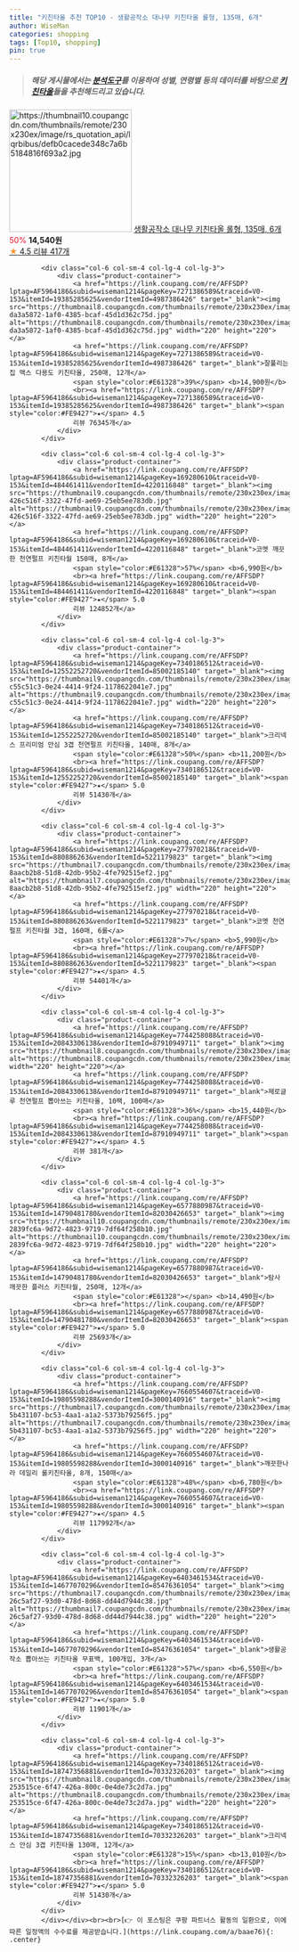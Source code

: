 ```yaml
---
title: "키친타올 추천 TOP10 - 생활공작소 대나무 키친타올 롤형, 135매, 6개"
author: WiseMan
categories: shopping
tags: [Top10, shopping]
pin: true
---
```


> ##### 해당 게시물에서는 [**분석도구**](https://itemscout.io/)를 이용하여 **성별**, **연령별** 등의 데이터를 바탕으로 [**키친타올**](https://link.coupang.com/a/baae76)들을 추천해드리고 있습니다.
<div class="container"><div class="row">
            <div class="col-6 col-sm-4 col-lg-4 col-lg-3">
                <div class="product-container">
                    <a href="https://link.coupang.com/re/AFFSDP?lptag=AF5964186&subid=wiseman1214&pageKey=7687021939&traceid=V0-153&itemId=20546040138&vendorItemId=87719215710" target="_blank"><img src="https://thumbnail10.coupangcdn.com/thumbnails/remote/230x230ex/image/rs_quotation_api/lqrbibus/defb0cacede348c7a6b5184816f693a2.jpg" alt="https://thumbnail10.coupangcdn.com/thumbnails/remote/230x230ex/image/rs_quotation_api/lqrbibus/defb0cacede348c7a6b5184816f693a2.jpg" width="220" height="220"></a>
                    <a href="https://link.coupang.com/re/AFFSDP?lptag=AF5964186&subid=wiseman1214&pageKey=7687021939&traceid=V0-153&itemId=20546040138&vendorItemId=87719215710" target="_blank">생활공작소 대나무 키친타올 롤형, 135매, 6개</a>
                    <span style="color:#E61328">50%</span> <b>14,540원</b>
                    <br><a href="https://link.coupang.com/re/AFFSDP?lptag=AF5964186&subid=wiseman1214&pageKey=7687021939&traceid=V0-153&itemId=20546040138&vendorItemId=87719215710" target="_blank"><span style="color:#FE9427">★</span> 4.5
                    리뷰 417개</a>
                </div>
            </div>
            
            <div class="col-6 col-sm-4 col-lg-4 col-lg-3">
                <div class="product-container">
                    <a href="https://link.coupang.com/re/AFFSDP?lptag=AF5964186&subid=wiseman1214&pageKey=7271386589&traceid=V0-153&itemId=19385285625&vendorItemId=4987386426" target="_blank"><img src="https://thumbnail8.coupangcdn.com/thumbnails/remote/230x230ex/image/retail/images/4280592775544262-da3a5872-1af0-4385-bcaf-45d1d362c75d.jpg" alt="https://thumbnail8.coupangcdn.com/thumbnails/remote/230x230ex/image/retail/images/4280592775544262-da3a5872-1af0-4385-bcaf-45d1d362c75d.jpg" width="220" height="220"></a>
                    <a href="https://link.coupang.com/re/AFFSDP?lptag=AF5964186&subid=wiseman1214&pageKey=7271386589&traceid=V0-153&itemId=19385285625&vendorItemId=4987386426" target="_blank">잘풀리는집 맥스 다용도 키친타올, 250매, 12개</a>
                    <span style="color:#E61328">39%</span> <b>14,900원</b>
                    <br><a href="https://link.coupang.com/re/AFFSDP?lptag=AF5964186&subid=wiseman1214&pageKey=7271386589&traceid=V0-153&itemId=19385285625&vendorItemId=4987386426" target="_blank"><span style="color:#FE9427">★</span> 4.5
                    리뷰 76345개</a>
                </div>
            </div>
            
            <div class="col-6 col-sm-4 col-lg-4 col-lg-3">
                <div class="product-container">
                    <a href="https://link.coupang.com/re/AFFSDP?lptag=AF5964186&subid=wiseman1214&pageKey=169280610&traceid=V0-153&itemId=484461411&vendorItemId=4220116848" target="_blank"><img src="https://thumbnail9.coupangcdn.com/thumbnails/remote/230x230ex/image/retail/images/220355938993817-426c516f-3322-47fd-ae69-25eb5ee783db.jpg" alt="https://thumbnail9.coupangcdn.com/thumbnails/remote/230x230ex/image/retail/images/220355938993817-426c516f-3322-47fd-ae69-25eb5ee783db.jpg" width="220" height="220"></a>
                    <a href="https://link.coupang.com/re/AFFSDP?lptag=AF5964186&subid=wiseman1214&pageKey=169280610&traceid=V0-153&itemId=484461411&vendorItemId=4220116848" target="_blank">코멧 깨끗한 천연펄프 키친타월 150매, 8개</a>
                    <span style="color:#E61328">57%</span> <b>6,990원</b>
                    <br><a href="https://link.coupang.com/re/AFFSDP?lptag=AF5964186&subid=wiseman1214&pageKey=169280610&traceid=V0-153&itemId=484461411&vendorItemId=4220116848" target="_blank"><span style="color:#FE9427">★</span> 5.0
                    리뷰 124852개</a>
                </div>
            </div>
            
            <div class="col-6 col-sm-4 col-lg-4 col-lg-3">
                <div class="product-container">
                    <a href="https://link.coupang.com/re/AFFSDP?lptag=AF5964186&subid=wiseman1214&pageKey=7340186512&traceid=V0-153&itemId=12552252720&vendorItemId=85002185140" target="_blank"><img src="https://thumbnail9.coupangcdn.com/thumbnails/remote/230x230ex/image/retail/images/999615502505192-c55c51c3-0e24-4414-9f24-1178622041e7.jpg" alt="https://thumbnail9.coupangcdn.com/thumbnails/remote/230x230ex/image/retail/images/999615502505192-c55c51c3-0e24-4414-9f24-1178622041e7.jpg" width="220" height="220"></a>
                    <a href="https://link.coupang.com/re/AFFSDP?lptag=AF5964186&subid=wiseman1214&pageKey=7340186512&traceid=V0-153&itemId=12552252720&vendorItemId=85002185140" target="_blank">크리넥스 프리미엄 안심 3겹 천연펄프 키친타올, 140매, 8개</a>
                    <span style="color:#E61328">50%</span> <b>11,200원</b>
                    <br><a href="https://link.coupang.com/re/AFFSDP?lptag=AF5964186&subid=wiseman1214&pageKey=7340186512&traceid=V0-153&itemId=12552252720&vendorItemId=85002185140" target="_blank"><span style="color:#FE9427">★</span> 5.0
                    리뷰 51430개</a>
                </div>
            </div>
            
            <div class="col-6 col-sm-4 col-lg-4 col-lg-3">
                <div class="product-container">
                    <a href="https://link.coupang.com/re/AFFSDP?lptag=AF5964186&subid=wiseman1214&pageKey=277970218&traceid=V0-153&itemId=880886263&vendorItemId=5221179823" target="_blank"><img src="https://thumbnail7.coupangcdn.com/thumbnails/remote/230x230ex/image/retail/images/10475839258078-8aacb2b8-51d8-42db-95b2-4fe792515ef2.jpg" alt="https://thumbnail7.coupangcdn.com/thumbnails/remote/230x230ex/image/retail/images/10475839258078-8aacb2b8-51d8-42db-95b2-4fe792515ef2.jpg" width="220" height="220"></a>
                    <a href="https://link.coupang.com/re/AFFSDP?lptag=AF5964186&subid=wiseman1214&pageKey=277970218&traceid=V0-153&itemId=880886263&vendorItemId=5221179823" target="_blank">코멧 천연펄프 키친타월 3겹, 160매, 6롤</a>
                    <span style="color:#E61328">7%</span> <b>5,990원</b>
                    <br><a href="https://link.coupang.com/re/AFFSDP?lptag=AF5964186&subid=wiseman1214&pageKey=277970218&traceid=V0-153&itemId=880886263&vendorItemId=5221179823" target="_blank"><span style="color:#FE9427">★</span> 4.5
                    리뷰 54401개</a>
                </div>
            </div>
            
            <div class="col-6 col-sm-4 col-lg-4 col-lg-3">
                <div class="product-container">
                    <a href="https://link.coupang.com/re/AFFSDP?lptag=AF5964186&subid=wiseman1214&pageKey=7744258088&traceid=V0-153&itemId=20843306138&vendorItemId=87910949711" target="_blank"><img src="https://thumbnail8.coupangcdn.com/thumbnails/remote/230x230ex/image/vendor_inventory/37b1/b5b0b4f9f8c70d402a5b45b299bc5ec577eb98640e2a9cfcbf94cb6c3069.jpg" alt="https://thumbnail8.coupangcdn.com/thumbnails/remote/230x230ex/image/vendor_inventory/37b1/b5b0b4f9f8c70d402a5b45b299bc5ec577eb98640e2a9cfcbf94cb6c3069.jpg" width="220" height="220"></a>
                    <a href="https://link.coupang.com/re/AFFSDP?lptag=AF5964186&subid=wiseman1214&pageKey=7744258088&traceid=V0-153&itemId=20843306138&vendorItemId=87910949711" target="_blank">제로글루 천연펄프 뽑아쓰는 키친타올, 10팩, 100매</a>
                    <span style="color:#E61328">36%</span> <b>15,440원</b>
                    <br><a href="https://link.coupang.com/re/AFFSDP?lptag=AF5964186&subid=wiseman1214&pageKey=7744258088&traceid=V0-153&itemId=20843306138&vendorItemId=87910949711" target="_blank"><span style="color:#FE9427">★</span> 4.5
                    리뷰 381개</a>
                </div>
            </div>
            
            <div class="col-6 col-sm-4 col-lg-4 col-lg-3">
                <div class="product-container">
                    <a href="https://link.coupang.com/re/AFFSDP?lptag=AF5964186&subid=wiseman1214&pageKey=6577880987&traceid=V0-153&itemId=14790481780&vendorItemId=82030426653" target="_blank"><img src="https://thumbnail10.coupangcdn.com/thumbnails/remote/230x230ex/image/retail/images/7901462286706312-2839fc6a-9d72-4823-9719-7df64f258b10.jpg" alt="https://thumbnail10.coupangcdn.com/thumbnails/remote/230x230ex/image/retail/images/7901462286706312-2839fc6a-9d72-4823-9719-7df64f258b10.jpg" width="220" height="220"></a>
                    <a href="https://link.coupang.com/re/AFFSDP?lptag=AF5964186&subid=wiseman1214&pageKey=6577880987&traceid=V0-153&itemId=14790481780&vendorItemId=82030426653" target="_blank">탐사 깨끗한 플러스 키친타월, 250매, 12개</a>
                    <span style="color:#E61328"></span> <b>14,490원</b>
                    <br><a href="https://link.coupang.com/re/AFFSDP?lptag=AF5964186&subid=wiseman1214&pageKey=6577880987&traceid=V0-153&itemId=14790481780&vendorItemId=82030426653" target="_blank"><span style="color:#FE9427">★</span> 5.0
                    리뷰 25693개</a>
                </div>
            </div>
            
            <div class="col-6 col-sm-4 col-lg-4 col-lg-3">
                <div class="product-container">
                    <a href="https://link.coupang.com/re/AFFSDP?lptag=AF5964186&subid=wiseman1214&pageKey=7660554607&traceid=V0-153&itemId=19805598288&vendorItemId=3000140916" target="_blank"><img src="https://thumbnail7.coupangcdn.com/thumbnails/remote/230x230ex/image/retail/images/8386920508341460-5b431107-bc53-4aa1-a1a2-5373b79256f5.jpg" alt="https://thumbnail7.coupangcdn.com/thumbnails/remote/230x230ex/image/retail/images/8386920508341460-5b431107-bc53-4aa1-a1a2-5373b79256f5.jpg" width="220" height="220"></a>
                    <a href="https://link.coupang.com/re/AFFSDP?lptag=AF5964186&subid=wiseman1214&pageKey=7660554607&traceid=V0-153&itemId=19805598288&vendorItemId=3000140916" target="_blank">깨끗한나라 데일리 롤키친타올, 8개, 150매</a>
                    <span style="color:#E61328">48%</span> <b>6,780원</b>
                    <br><a href="https://link.coupang.com/re/AFFSDP?lptag=AF5964186&subid=wiseman1214&pageKey=7660554607&traceid=V0-153&itemId=19805598288&vendorItemId=3000140916" target="_blank"><span style="color:#FE9427">★</span> 4.5
                    리뷰 117992개</a>
                </div>
            </div>
            
            <div class="col-6 col-sm-4 col-lg-4 col-lg-3">
                <div class="product-container">
                    <a href="https://link.coupang.com/re/AFFSDP?lptag=AF5964186&subid=wiseman1214&pageKey=6403461534&traceid=V0-153&itemId=14677070296&vendorItemId=85476361054" target="_blank"><img src="https://thumbnail7.coupangcdn.com/thumbnails/remote/230x230ex/image/retail/images/1918240504970935-26c5af27-93d0-478d-8d68-dd44d7944c38.jpg" alt="https://thumbnail7.coupangcdn.com/thumbnails/remote/230x230ex/image/retail/images/1918240504970935-26c5af27-93d0-478d-8d68-dd44d7944c38.jpg" width="220" height="220"></a>
                    <a href="https://link.coupang.com/re/AFFSDP?lptag=AF5964186&subid=wiseman1214&pageKey=6403461534&traceid=V0-153&itemId=14677070296&vendorItemId=85476361054" target="_blank">생활공작소 뽑아쓰는 키친타올 무표백, 100개입, 3개</a>
                    <span style="color:#E61328">57%</span> <b>6,550원</b>
                    <br><a href="https://link.coupang.com/re/AFFSDP?lptag=AF5964186&subid=wiseman1214&pageKey=6403461534&traceid=V0-153&itemId=14677070296&vendorItemId=85476361054" target="_blank"><span style="color:#FE9427">★</span> 5.0
                    리뷰 11901개</a>
                </div>
            </div>
            
            <div class="col-6 col-sm-4 col-lg-4 col-lg-3">
                <div class="product-container">
                    <a href="https://link.coupang.com/re/AFFSDP?lptag=AF5964186&subid=wiseman1214&pageKey=7340186512&traceid=V0-153&itemId=18747356881&vendorItemId=70332326203" target="_blank"><img src="https://thumbnail8.coupangcdn.com/thumbnails/remote/230x230ex/image/retail/images/8491426862269683-253515ce-6f47-426a-800c-0e4de73c2d7a.jpg" alt="https://thumbnail8.coupangcdn.com/thumbnails/remote/230x230ex/image/retail/images/8491426862269683-253515ce-6f47-426a-800c-0e4de73c2d7a.jpg" width="220" height="220"></a>
                    <a href="https://link.coupang.com/re/AFFSDP?lptag=AF5964186&subid=wiseman1214&pageKey=7340186512&traceid=V0-153&itemId=18747356881&vendorItemId=70332326203" target="_blank">크리넥스 안심 3겹 키친타올 130매, 12개</a>
                    <span style="color:#E61328">15%</span> <b>13,010원</b>
                    <br><a href="https://link.coupang.com/re/AFFSDP?lptag=AF5964186&subid=wiseman1214&pageKey=7340186512&traceid=V0-153&itemId=18747356881&vendorItemId=70332326203" target="_blank"><span style="color:#FE9427">★</span> 5.0
                    리뷰 51430개</a>
                </div>
            </div>
            </div></div><br><br>[👉 이 포스팅은 쿠팡 파트너스 활동의 일환으로, 이에 따른 일정액의 수수료를 제공받습니다.](https://link.coupang.com/a/baae76){: .center}